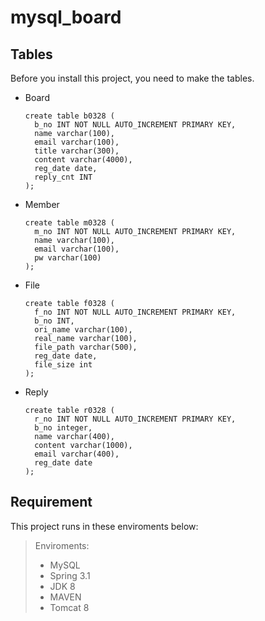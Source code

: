 # mysql_board

## Tables
Before you install this project, you need to make the tables.

- Board

  ```
  create table b0328 (
    b_no INT NOT NULL AUTO_INCREMENT PRIMARY KEY, 
    name varchar(100), 
    email varchar(100), 
    title varchar(300), 
    content varchar(4000),
    reg_date date, 
    reply_cnt INT
  );
  ```

- Member

  ```
  create table m0328 (
    m_no INT NOT NULL AUTO_INCREMENT PRIMARY KEY, 
    name varchar(100), 
    email varchar(100), 
    pw varchar(100)
  );
  ```
  
- File

  ```
  create table f0328 (
    f_no INT NOT NULL AUTO_INCREMENT PRIMARY KEY,
    b_no INT, 
    ori_name varchar(100),
    real_name varchar(100),
    file_path varchar(500),
    reg_date date, 
    file_size int
  );
  ```
  
- Reply

  ```
  create table r0328 (
    r_no INT NOT NULL AUTO_INCREMENT PRIMARY KEY, 
    b_no integer, 
    name varchar(400), 
    content varchar(1000),
    email varchar(400),
    reg_date date
  );
  ```

## Requirement

This project runs in these enviroments below:

> Enviroments:
>
> * MySQL
> * Spring 3.1
> * JDK 8
> * MAVEN
> * Tomcat 8
